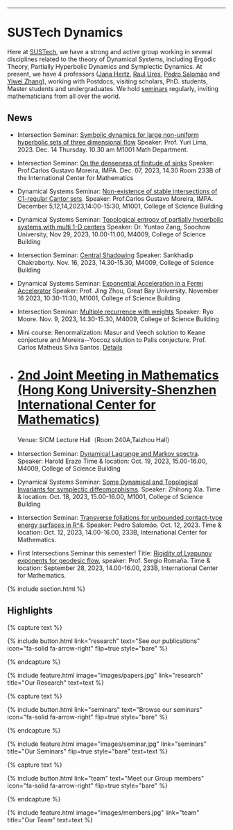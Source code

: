 ---

# SUSTech Dynamics

Here at [SUSTech](https://www.sustech.edu.cn/), we have a strong and active group working in several disciplines related to the theory of Dynamical Systems, including Ergodic Theory, Partially Hyperbolic Dynamics and Symplectic Dynamics. At present, we have 4 professors ([Jana Hertz](https://dynsustech.github.io/members/Jana-Hertz.html), [Raul Ures](https://dynsustech.github.io/members/Raul-Ures.html), [Pedro Salomão](https://dynsustech.github.io/members/Pedro-Salomao.html) and [Yiwei Zhang](https://dynsustech.github.io/members/Raul-Ures.html)), working with Postdocs, visiting scholars, PhD. students, Master students and undergraduates. We hold [seminars](https://dynsustech.github.io/seminars/) regularly, inviting mathematicians from all over the world.

## News

- Intersection Seminar: [Symbolic dynamics for large non-uniform hyperbolic sets of three dimensional flow](https://dynsustech.github.io/seminars/20231214/) Speaker: Prof. Yuri Lima, 2023. Dec. 14 Thursday. 10.30 am M1001 Math Department.

- Intersection Seminar: [On the denseness of finitude of sinks](https://dynsustech.github.io/seminars/20231207/) Speaker: Prof.Carlos Gustavo Moreira, IMPA. Dec. 07, 2023, 14.30 Room 233B of the International Center for Mathematics

- Dynamical Systems Seminar: [Non-existence of stable intersections of C1-regular Cantor sets](https://dynsustech.github.io/seminars/20231205/). Speaker: Prof.Carlos Gustavo Moreira, IMPA. December 5,12,14,2023,14:00-15:30, M1001, College of Science Building
  
- Dynamical Systems Seminar: [Topological entropy of partially hyperbolic systems with multi 1-D centers](https://dynsustech.github.io/seminars/20231129/) Speaker: Dr. Yuntao Zang, Soochow University, Nov 29, 2023, 10.00-11.00, M4009, College of Science Building

- Intersection Seminar: [Central Shadowing](https://dynsustech.github.io/seminars/20231116-2/) Speaker: Sankhadip Chakraborty. Nov. 16, 2023, 14.30-15.30, M4009, College of Science Building


- Dynamical Systems Seminar: [Exponential Acceleration in a Fermi Accelerator](https://dynsustech.github.io/seminars/20231116-1/) Speaker: Prof. Jing Zhou, Great Bay University. November 16 2023, 10:30-11:30, M1001, College of Science Building

- Intersection Seminar: [Multiple recurrence with weights](https://dynsustech.github.io/seminars/20231109/) Speaker: Ryo Moore. Nov. 9, 2023, 14.30-15.30, M4009, College of Science Building

- Mini course: Renormalization: Masur and Veech solution to Keane conjecture and Moreira--Yoccoz solution to Palis conjecture. Prof. Carlos Matheus Silva Santos. [Details](https://dynsustech.github.io/minicourse/renormalization)


- # [2nd Joint Meeting in Mathematics (Hong Kong University-Shenzhen International Center for Mathematics)](https://dynsustech.github.io/seminars/2ndjointmeeting/)
  Venue: SICM Lecture Hall（Room 240A,Taizhou Hall）

- Intersection Seminar: [Dynamical Lagrange and Markov spectra](https://dynsustech.github.io/seminars/20231019/). Speaker: Harold Erazo
Time & location: Oct. 19, 2023, 15.00-16.00, M4009, College of Science Building

- Dynamical Systems Seminar: [Some Dynamical and Topological Invariants for symplectic diffeomorphisms](https://dynsustech.github.io/seminars/20231018/). Speaker: Zhihong Xia. Time & location: Oct. 18, 2023, 15.00-16.00, M1001, College of Science Building

- Intersection Seminar: [Transverse foliations for unbounded contact-type energy surfaces in R^4](https://dynsustech.github.io/seminars/20231012/). Speaker: Pedro Salomão. Oct. 12, 2023. Time & location: Oct. 12, 2023, 14.00-16.00, 233B, International Center for Mathematics.
  
- First Intersections Seminar this semester! Title: [Rigidity of Lyapunov exponents for geodesic flow](https://dynsustech.github.io/seminars/20230928/), speaker: Prof. Sergio Romaña. Time & location: September 28, 2023, 14.00-16.00, 233B, International Center for Mathematics.


{% include section.html %}

## Highlights

{% capture text %}


{%
  include button.html
  link="research"
  text="See our publications"
  icon="fa-solid fa-arrow-right"
  flip=true
  style="bare"
%}

{% endcapture %}

{%
  include feature.html
  image="images/papers.jpg"
  link="research"
  title="Our Research"
  text=text
%}

{% capture text %}



{%
  include button.html
  link="seminars"
  text="Browse our seminars"
  icon="fa-solid fa-arrow-right"
  flip=true
  style="bare"
%}

{% endcapture %}

{%
  include feature.html
  image="images/seminar.jpg"
  link="seminars"
  title="Our Seminars"
  flip=true
  style="bare"
  text=text
%}

{% capture text %}


{%
  include button.html
  link="team"
  text="Meet our Group members"
  icon="fa-solid fa-arrow-right"
  flip=true
  style="bare"
%}

{% endcapture %}

{%
  include feature.html
  image="images/members.jpg"
  link="team"
  title="Our Team"
  text=text
%}
